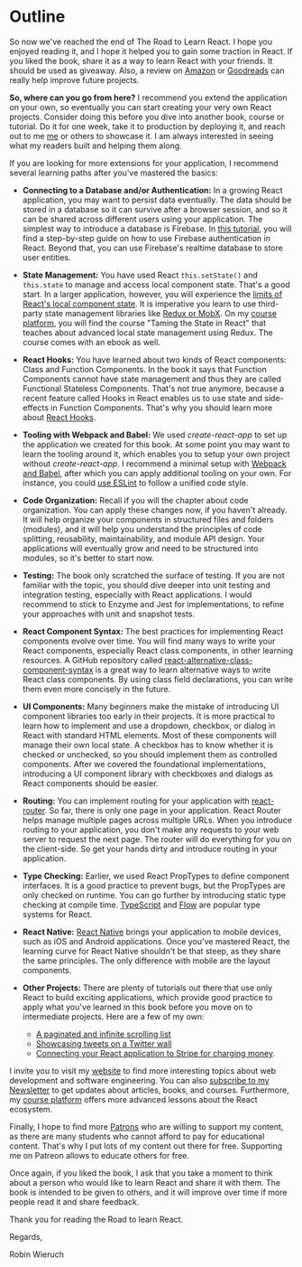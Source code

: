 # Outline

So now we've reached the end of The Road to Learn React. I hope you enjoyed reading it, and I hope it helped you to gain some traction in React. If you liked the book, share it as a way to learn React with your friends. It should be used as giveaway. Also, a review on [Amazon](https://amzn.to/2JHlP42) or [Goodreads](https://www.goodreads.com/book/show/37503118-the-road-to-learn-react) can really help improve future projects.

**So, where can you go from here?** I recommend you extend the application on your own, so eventually you can start creating your very own React projects. Consider doing this before you dive into another book, course or tutorial. Do it for one week, take it to production by deploying it, and reach out to me [me](https://twitter.com/rwieruch) or others to showcase it. I am always interested in seeing what my readers built and helping them along.

If you are looking for more extensions for your application, I recommend several learning paths after you've mastered the basics:

* **Connecting to a Database and/or Authentication:** In a growing React application, you may want to persist data eventually. The data should be stored in a database so it can survive after a browser session, and so it can be shared across different users using your application. The simplest way to introduce a database is Firebase. In [this tutorial](https://www.robinwieruch.de/complete-firebase-authentication-react-tutorial/), you will find a step-by-step guide on how to use Firebase authentication in React. Beyond that, you can use Firebase's realtime database to store user entities.

* **State Management:** You have used React `this.setState()` and `this.state` to manage and access local component state. That's a good start. In a larger application, however, you will experience the [limits of React's local component state](https://www.robinwieruch.de/learn-react-before-using-redux/). It is imperative you learn to use third-party state management libraries like [Redux or MobX](https://www.robinwieruch.de/redux-mobx-confusion/). On my [course platform](https://roadtoreact.com/), you will find the course "Taming the State in React" that teaches about advanced local state management using Redux. The course comes with an ebook as well.

* **React Hooks:** You have learned about two kinds of React components: Class and Function Components. In the book it says that Function Components cannot have state management and thus they are called Functional Stateless Components. That's not true anymore, because a recent feature called Hooks in React enables us to use state and side-effects in Function Components. That's why you should learn more about [React Hooks](https://www.robinwieruch.de/react-hooks/).

* **Tooling with Webpack and Babel:** We used *create-react-app* to set up the application we created for this book. At some point you may want to learn the tooling around it, which enables you to setup your own project without *create-react-app*. I recommend a minimal setup with [Webpack and Babel](https://www.robinwieruch.de/minimal-react-webpack-babel-setup/), after which you can apply additional tooling on your own. For instance, you could [use ESLint](https://www.robinwieruch.de/react-eslint-webpack-babel/) to follow a unified code style.

* **Code Organization:** Recall if you will the chapter about code organization. You can apply these changes now, if you haven't already. It will help organize your components in structured files and folders (modules), and it will help you understand the principles of code splitting, reusability, maintainability, and module API design. Your applications will eventually grow and need to be structured into modules, so it's better to start now.

* **Testing:** The book only scratched the surface of testing. If you are not familiar with the topic, you should dive deeper into unit testing and integration testing, especially with React applications. I would recommend to stick to Enzyme and Jest for implementations, to refine your approaches with unit and snapshot tests.

* **React Component Syntax:** The best practices for implementing React components evolve over time. You will find many ways to write your React components, especially React class components, in other learning resources. A GitHub repository called [react-alternative-class-component-syntax](https://github.com/the-road-to-learn-react/react-alternative-class-component-syntax) is a great way to learn alternative ways to write React class components. By using class field declarations, you can write them even more concisely in the future.

* **UI Components:** Many beginners make the mistake of introducing UI component libraries too early in their projects. It is more practical to learn how to implement and use a dropdown, checkbox, or dialog in React with standard HTML elements. Most of these components will manage their own local state. A checkbox has to know whether it is checked or unchecked, so you should implement them as controlled components. After we covered the foundational implementations, introducing a UI component library with checkboxes and dialogs as React components should be easier.

* **Routing:** You can implement routing for your application with [react-router](https://github.com/ReactTraining/react-router). So far, there is only one page in your application. React Router helps manage multiple pages across multiple URLs. When you introduce routing to your application, you don't make any requests to your web server to request the next page. The router will do everything for you on the client-side. So get your hands dirty and introduce routing in your application.

* **Type Checking:** Earlier, we used React PropTypes to define component interfaces. It is a good practice to prevent bugs, but the PropTypes are only checked on runtime. You can go further by introducing static type checking at compile time. [TypeScript](https://www.typescriptlang.org/) and [Flow](https://flowtype.org/) are popular type systems for React.

* **React Native:** [React Native](https://facebook.github.io/react-native/) brings your application to mobile devices, such as iOS and Android applications. Once you've mastered React, the learning curve for React Native shouldn't be that steep, as they share the same principles. The only difference with mobile are the layout components.

* **Other Projects:** There are plenty of tutorials out there that use only React to build exciting applications, which provide good practice to apply what you've learned in this book before you move on to intermediate projects. Here are a few of my own:
  * [A paginated and infinite scrolling list](https://www.robinwieruch.de/react-paginated-list/)
  * [Showcasing tweets on a Twitter wall](https:/www.robinwieruch.de/react-svg-patterns/)
  * [Connecting your React application to Stripe for charging money](https://www.robinwieruch.de/react-express-stripe-payment/).

I invite you to visit my [website](https://www.robinwieruch.de) to find more interesting topics about web development and software engineering. You can also [subscribe to my Newsletter](https://www.getrevue.co/profile/rwieruch) to get updates about articles, books, and courses. Furthermore, my [course platform](https://roadtoreact.com) offers more advanced lessons about the React ecosystem.

Finally, I hope to find more [Patrons](https://www.patreon.com/rwieruch) who are willing to support my content, as there are many students who cannot afford to pay for educational content. That's why I put lots of my content out there for free. Supporting me on Patreon allows to educate others for free.

Once again, if you liked the book, I ask that you take a moment to think about a person who would like to learn React and share it with them. The book is intended to be given to others, and it will improve over time if more people read it and share feedback.

Thank you for reading the Road to learn React.

Regards,

Robin Wieruch


